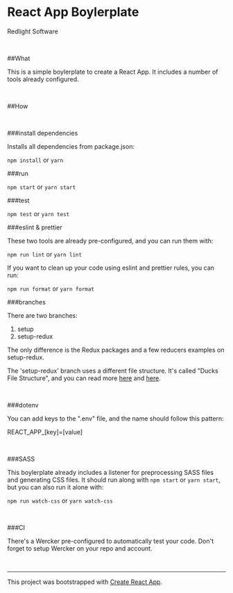 React App Boylerplate
===========
Redlight Software

<br />

##What

This is a simple boylerplate to create a React App. It includes a number of tools already configured.

<br />

##How

<br />

###install dependencies

Installs all dependencies from package.json:

```npm install``` or ```yarn```

###run

```npm start``` or ```yarn start```

###test

```npm test``` or ```yarn test```

###eslint & prettier

These two tools are already pre-configured, and you can run them with:

```npm run lint``` or ```yarn lint```

If you want to clean up your code using eslint and prettier rules, you can run:

```npm run format``` or ```yarn format```

###branches

There are two branches:

1. setup
2. setup-redux

The only difference is the Redux packages and a few reducers examples on setup-redux.

The 'setup-redux' branch uses a different file structure. It's called "Ducks File Structure", and you can read more [here](https://medium.com/@scbarrus/the-ducks-file-structure-for-redux-d63c41b7035c) and [here](https://github.com/erikras/ducks-modular-redux).

<br />

###dotenv

You can add keys to the ".env" file, and the name should follow this pattern:

REACT\_APP_[key]=[value]

<br />

###SASS

This boylerplate already includes a listener for preprocessing SASS files and generating CSS files. It should run along with ```npm start``` or ```yarn start```, but you can also run it alone with:

```npm run watch-css``` or ```yarn watch-css```

<br />

###CI

There's a Wercker pre-configured to automatically test your code. Don't forget to setup Wercker on your repo and account.

<br />

---

This project was bootstrapped with [Create React App](https://github.com/facebookincubator/create-react-app).